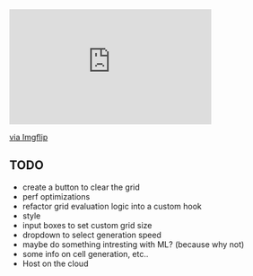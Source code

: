 <div style="width:360px;max-width:100%;"><div style="height:0;padding-bottom:56.94%;position:relative;"><iframe width="360" height="205" style="position:absolute;top:0;left:0;width:100%;height:100%;" frameBorder="0" src="https://imgflip.com/embed/401wyw"></iframe></div><p><a href="https://imgflip.com/gif/401wyw">via Imgflip</a></p></div>

## TODO

- create a button to clear the grid
- perf optimizations
- refactor grid evaluation logic into a custom hook
- style
- input boxes to set custom grid size
- dropdown to select generation speed
- maybe do something intresting with ML? (because why not)
- some info on cell generation, etc..
- Host on the cloud
